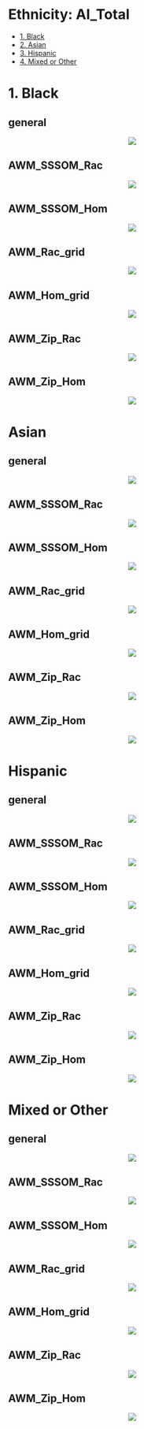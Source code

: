 # Ethnicity: AI_Total

- [1. Black](https://github.com/meettyj/MSM-Discrimination-on-Twitter/blob/master/results/regression/ethnicity/AI_Total.md#1.-black)
- [2. Asian](https://github.com/meettyj/MSM-Discrimination-on-Twitter/blob/master/results/regression/ethnicity/AI_Total.md#asian)
- [3. Hispanic](https://github.com/meettyj/MSM-Discrimination-on-Twitter/blob/master/results/regression/ethnicity/AI_Total.md#hispanic)
- [4. Mixed or Other](https://github.com/meettyj/MSM-Discrimination-on-Twitter/blob/master/results/regression/ethnicity/AI_Total.md#mixed-or-other)


# 1. Black
## general
<p align="center">
  <img src="https://github.com/meettyj/MSM-Discrimination-on-Twitter/raw/master/results/screenshots/ethnicity/regression/AI_Total/black_general.png" />
</p>

## AWM_SSSOM_Rac
<p align="center">
  <img src="https://github.com/meettyj/MSM-Discrimination-on-Twitter/raw/master/results/screenshots/ethnicity/regression/AI_Total/black_AWM_SSSOM_Rac.png" />
</p>

## AWM_SSSOM_Hom
<p align="center">
  <img src="https://github.com/meettyj/MSM-Discrimination-on-Twitter/raw/master/results/screenshots/ethnicity/regression/AI_Total/black_AWM_SSSOM_Hom.png" />
</p>

## AWM_Rac_grid
<p align="center">
  <img src="https://github.com/meettyj/MSM-Discrimination-on-Twitter/raw/master/results/screenshots/ethnicity/regression/AI_Total/black_AWM_Rac_grid.png" />
</p>

## AWM_Hom_grid
<p align="center">
  <img src="https://github.com/meettyj/MSM-Discrimination-on-Twitter/raw/master/results/screenshots/ethnicity/regression/AI_Total/black_AWM_Hom_grid.png" />
</p>

## AWM_Zip_Rac
<p align="center">
  <img src="https://github.com/meettyj/MSM-Discrimination-on-Twitter/raw/master/results/screenshots/ethnicity/regression/AI_Total/black_AWM_Zip_Rac.png" />
</p>

## AWM_Zip_Hom
<p align="center">
  <img src="https://github.com/meettyj/MSM-Discrimination-on-Twitter/raw/master/results/screenshots/ethnicity/regression/AI_Total/black_AWM_Zip_Hom.png" />
</p>



# Asian
## general
<p align="center">
  <img src="https://github.com/meettyj/MSM-Discrimination-on-Twitter/raw/master/results/screenshots/ethnicity/regression/AI_Total/asian_general.png" />
</p>

## AWM_SSSOM_Rac
<p align="center">
  <img src="https://github.com/meettyj/MSM-Discrimination-on-Twitter/raw/master/results/screenshots/ethnicity/regression/AI_Total/asian_AWM_SSSOM_Rac.png" />
</p>

## AWM_SSSOM_Hom
<p align="center">
  <img src="https://github.com/meettyj/MSM-Discrimination-on-Twitter/raw/master/results/screenshots/ethnicity/regression/AI_Total/asian_AWM_SSSOM_Hom.png" />
</p>

## AWM_Rac_grid
<p align="center">
  <img src="https://github.com/meettyj/MSM-Discrimination-on-Twitter/raw/master/results/screenshots/ethnicity/regression/AI_Total/asian_AWM_Rac_grid.png" />
</p>

## AWM_Hom_grid
<p align="center">
  <img src="https://github.com/meettyj/MSM-Discrimination-on-Twitter/raw/master/results/screenshots/ethnicity/regression/AI_Total/asian_AWM_Hom_grid.png" />
</p>

## AWM_Zip_Rac
<p align="center">
  <img src="https://github.com/meettyj/MSM-Discrimination-on-Twitter/raw/master/results/screenshots/ethnicity/regression/AI_Total/asian_AWM_Zip_Rac.png" />
</p>

## AWM_Zip_Hom
<p align="center">
  <img src="https://github.com/meettyj/MSM-Discrimination-on-Twitter/raw/master/results/screenshots/ethnicity/regression/AI_Total/asian_AWM_Zip_Hom.png" />
</p>



# Hispanic
## general
<p align="center">
  <img src="https://github.com/meettyj/MSM-Discrimination-on-Twitter/raw/master/results/screenshots/ethnicity/regression/AI_Total/hispanic_general.png" />
</p>

## AWM_SSSOM_Rac
<p align="center">
  <img src="https://github.com/meettyj/MSM-Discrimination-on-Twitter/raw/master/results/screenshots/ethnicity/regression/AI_Total/hispanic_AWM_SSSOM_Rac.png" />
</p>

## AWM_SSSOM_Hom
<p align="center">
  <img src="https://github.com/meettyj/MSM-Discrimination-on-Twitter/raw/master/results/screenshots/ethnicity/regression/AI_Total/hispanic_AWM_SSSOM_Hom.png" />
</p>

## AWM_Rac_grid
<p align="center">
  <img src="https://github.com/meettyj/MSM-Discrimination-on-Twitter/raw/master/results/screenshots/ethnicity/regression/AI_Total/hispanic_AWM_Rac_grid.png" />
</p>

## AWM_Hom_grid
<p align="center">
  <img src="https://github.com/meettyj/MSM-Discrimination-on-Twitter/raw/master/results/screenshots/ethnicity/regression/AI_Total/hispanic_AWM_Hom_grid.png" />
</p>

## AWM_Zip_Rac
<p align="center">
  <img src="https://github.com/meettyj/MSM-Discrimination-on-Twitter/raw/master/results/screenshots/ethnicity/regression/AI_Total/hispanic_AWM_Zip_Rac.png" />
</p>

## AWM_Zip_Hom
<p align="center">
  <img src="https://github.com/meettyj/MSM-Discrimination-on-Twitter/raw/master/results/screenshots/ethnicity/regression/AI_Total/hispanic_AWM_Zip_Hom.png" />
</p>



# Mixed or Other
## general
<p align="center">
  <img src="https://github.com/meettyj/MSM-Discrimination-on-Twitter/raw/master/results/screenshots/ethnicity/regression/AI_Total/mixed_or_other_general.png" />
</p>

## AWM_SSSOM_Rac
<p align="center">
  <img src="https://github.com/meettyj/MSM-Discrimination-on-Twitter/raw/master/results/screenshots/ethnicity/regression/AI_Total/mixed_or_other_AWM_SSSOM_Rac.png" />
</p>

## AWM_SSSOM_Hom
<p align="center">
  <img src="https://github.com/meettyj/MSM-Discrimination-on-Twitter/raw/master/results/screenshots/ethnicity/regression/AI_Total/mixed_or_other_AWM_SSSOM_Hom.png" />
</p>

## AWM_Rac_grid
<p align="center">
  <img src="https://github.com/meettyj/MSM-Discrimination-on-Twitter/raw/master/results/screenshots/ethnicity/regression/AI_Total/mixed_or_other_AWM_Rac_grid.png" />
</p>

## AWM_Hom_grid
<p align="center">
  <img src="https://github.com/meettyj/MSM-Discrimination-on-Twitter/raw/master/results/screenshots/ethnicity/regression/AI_Total/mixed_or_other_AWM_Hom_grid.png" />
</p>

## AWM_Zip_Rac
<p align="center">
  <img src="https://github.com/meettyj/MSM-Discrimination-on-Twitter/raw/master/results/screenshots/ethnicity/regression/AI_Total/mixed_or_other_AWM_Zip_Rac.png" />
</p>

## AWM_Zip_Hom
<p align="center">
  <img src="https://github.com/meettyj/MSM-Discrimination-on-Twitter/raw/master/results/screenshots/ethnicity/regression/AI_Total/mixed_or_other_AWM_Zip_Hom.png" />
</p>







